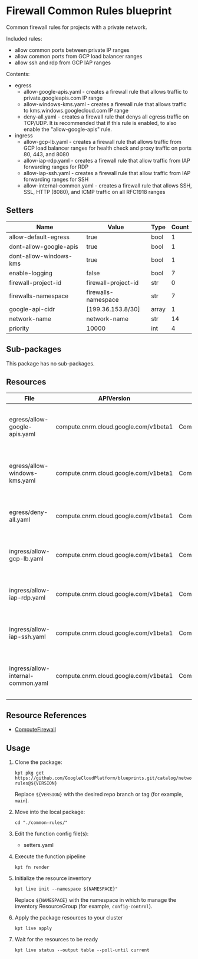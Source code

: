 <!-- BEGINNING OF PRE-COMMIT-BLUEPRINT DOCS HOOK:TITLE -->
# Firewall Common Rules blueprint


<!-- END OF PRE-COMMIT-BLUEPRINT DOCS HOOK:TITLE -->
<!-- BEGINNING OF PRE-COMMIT-BLUEPRINT DOCS HOOK:BODY -->
Common firewall rules for projects with a private network.

Included rules:

- allow common ports between private IP ranges
- allow common ports from GCP load balancer ranges
- allow ssh and rdp from GCP IAP ranges

Contents:
-   egress
    -   allow-google-apis.yaml - creates a firewall rule that allows traffic
        to private.googleapis.com IP range
    -   allow-windows-kms.yaml - creates a firewall rule that allows traffic
        to kms.windows.googlecloud.com IP range
    -   deny-all.yaml - creates a firewall rule that denys all egress traffic
        on TCP/UDP. It is recommended that if this rule is enabled, to also
        enable the "allow-google-apis" rule.
-   ingress
    -   allow-gcp-lb.yaml - creates a firewall rule that allows traffic from
        GCP load balancer ranges for health check and proxy traffic on ports
        80, 443, and 8080
    -   allow-iap-rdp.yaml - creates a firewall rule that allow traffic from
        IAP forwarding ranges for RDP
    -   allow-iap-ssh.yaml - creates a firewall rule that allow traffic from
        IAP forwarding ranges for SSH
    -   allow-internal-common.yaml - creates a firewall rule that allows SSH,
        SSL, HTTP (8080), and ICMP traffic on all RFC1918 ranges

## Setters

|          Name          |        Value        | Type  | Count |
|------------------------|---------------------|-------|-------|
| allow-default-egress   | true                | bool  |     1 |
| dont-allow-google-apis | true                | bool  |     1 |
| dont-allow-windows-kms | true                | bool  |     1 |
| enable-logging         | false               | bool  |     7 |
| firewall-project-id    | firewall-project-id | str   |     0 |
| firewalls-namespace    | firewalls-namespace | str   |     7 |
| google-api-cidr        | [199.36.153.8/30]   | array |     1 |
| network-name           | network-name        | str   |    14 |
| priority               |               10000 | int   |     4 |

## Sub-packages

This package has no sub-packages.

## Resources

|                File                |              APIVersion               |      Kind       |                 Name                  |      Namespace      |
|------------------------------------|---------------------------------------|-----------------|---------------------------------------|---------------------|
| egress/allow-google-apis.yaml      | compute.cnrm.cloud.google.com/v1beta1 | ComputeFirewall | network-name-fw-allow-google-apis     | firewalls-namespace |
| egress/allow-windows-kms.yaml      | compute.cnrm.cloud.google.com/v1beta1 | ComputeFirewall | network-name-fw-allow-windows-kms     | firewalls-namespace |
| egress/deny-all.yaml               | compute.cnrm.cloud.google.com/v1beta1 | ComputeFirewall | network-name-fw-deny-all-egress       | firewalls-namespace |
| ingress/allow-gcp-lb.yaml          | compute.cnrm.cloud.google.com/v1beta1 | ComputeFirewall | network-name-fw-allow-gcp-lb          | firewalls-namespace |
| ingress/allow-iap-rdp.yaml         | compute.cnrm.cloud.google.com/v1beta1 | ComputeFirewall | network-name-fw-allow-iap-rdp         | firewalls-namespace |
| ingress/allow-iap-ssh.yaml         | compute.cnrm.cloud.google.com/v1beta1 | ComputeFirewall | network-name-fw-allow-iap-ssh         | firewalls-namespace |
| ingress/allow-internal-common.yaml | compute.cnrm.cloud.google.com/v1beta1 | ComputeFirewall | network-name-fw-allow-internal-common | firewalls-namespace |

## Resource References

- [ComputeFirewall](https://cloud.google.com/config-connector/docs/reference/resource-docs/compute/computefirewall)

## Usage

1.  Clone the package:
    ```shell
    kpt pkg get https://github.com/GoogleCloudPlatform/blueprints.git/catalog/networking/firewall/common-rules@${VERSION}
    ```
    Replace `${VERSION}` with the desired repo branch or tag
    (for example, `main`).

1.  Move into the local package:
    ```shell
    cd "./common-rules/"
    ```

1.  Edit the function config file(s):
    - setters.yaml

1.  Execute the function pipeline
    ```shell
    kpt fn render
    ```

1.  Initialize the resource inventory
    ```shell
    kpt live init --namespace ${NAMESPACE}"
    ```
    Replace `${NAMESPACE}` with the namespace in which to manage
    the inventory ResourceGroup (for example, `config-control`).

1.  Apply the package resources to your cluster
    ```shell
    kpt live apply
    ```

1.  Wait for the resources to be ready
    ```shell
    kpt live status --output table --poll-until current
    ```

<!-- END OF PRE-COMMIT-BLUEPRINT DOCS HOOK:BODY -->
